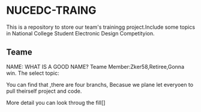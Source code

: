 # NUCEDC-TRAING
This is a repository to store our team's  trainingg project.Include some topics in National College Student Electronic Design Competityion.
## Teame
NAME: WHAT IS A GOOD NAME?
Teame Member:Zker58,Retiree,Gonna win.
The select topic:

You can find that ,there are four branchs, Becasue we plane let everyoen to pull theirself project and code. 


More detail you can look throug the fill[]
